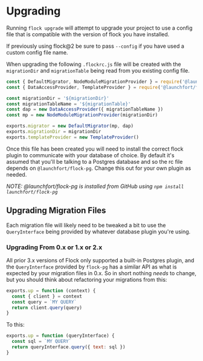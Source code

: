 # Upgrading

Running `flock upgrade` will attempt to upgrade your project to use a config
file that is compatible with the version of flock you have installed.

If previously using flock@2 be sure to pass `--config` if you have used a custom
config file name.

When upgrading the following `.flockrc.js` file will be created with the
`migrationDir` and `migrationTable` being read from you existing config file.

```js
const { DefaultMigrator, NodeModuleMigrationProvider } = require('@launchfort/flock')
const { DataAccessProvider, TemplateProvider } = require('@launchfort/flock-pg')

const migrationDir = '${migrationDir}'
const migrationTableName = '${migrationTable}'
const dap = new DataAccessProvider({ migrationTableName })
const mp = new NodeModuleMigrationProvider(migrationDir)

exports.migrator = new DefaultMigrator(mp, dap)
exports.migrationDir = migrationDir
exports.templateProvider = new TemplateProvider()

```

Once this file has been created you will need to install the correct flock
plugin to communicate with your database of choice. By default it's assumed
that you'll be talking to a Postgres database and so the rc file depends on
`@launchfort/flock-pg`. Change this out for your own plugin as needed.

*NOTE: @launchfort/flock-pg is installed from GitHub using `npm install launchfort/flock-pg`*

## Upgrading Migration Files

Each migration file will likely need to be tweaked a bit to use the `QueryInterface`
being provided by whatever database plugin you're using.

### Upgrading From 0.x or 1.x or 2.x

All prior 3.x versions of Flock only supported a built-in Postgres plugin, and
the `QueryInterface` provided by `flock-pg` has a similar API as what is
expected by your migration files in 0.x. So in short nothing *needs* to change,
but you should think about refactoring your migrations from this:

```js
exports.up = function (context) {
  const { client } = context
  const query = `MY QUERY`
  return client.query(query)
}
```

To this:
```js
exports.up = function (queryInterface) {
  const sql = `MY QUERY`
  return queryInterface.query({ text: sql })
}
```
